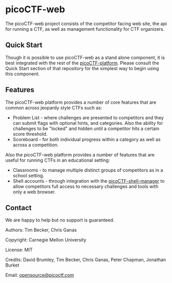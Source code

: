 picoCTF-web
===========

The picoCTF-web project consists of the competitor facing web site, the api for running a CTF, as well as management functionality for CTF organizers.

Quick Start
------------
Though it is possible to use picoCTF-web as a stand alone component, it is best integrated with the rest of the [picoCTF-platform](https://github.com/picoCTF/picoCTF-platform). Please consult the Quick Start section of that repository for the simplest way to begin using this component.

Features
------------

The picoCTF-web platform provides a number of core features that are common across jeopardy style CTFs such as:

- Problem List - where challenges are presented to competitors and they can submit flags with optional hints, and categories.  Also the ability for challenges to be "locked" and hidden until a competitor hits a certain score threshold.
- Scoreboard - for both individual progress within a category as well as across a competition.

Also the picoCTF-web platform provides a number of features that are useful for running CTFs in an educational setting:

- Classrooms - to manage multiple distinct groups of competitors as in a school setting. 
- Shell accounts - through integration with the [picoCTF-shell-manager](https://github.com/picoCTF/picoCTF-shell-manager) to allow competitors full access to necessary challenges and tools with only a web browser.

Contact
------------

We are happy to help but no support is guaranteed.

Authors: Tim Becker, Chris Ganas

Copyright: Carnegie Mellon University

License: MIT

Credits: David Brumley, Tim Becker, Chris Ganas, Peter Chapman, Jonathan Burket

Email: opensource@picoctf.com
